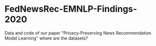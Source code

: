 # FedNewsRec-EMNLP-Findings-2020
Data and code of our paper "Privacy-Preserving News Recommendation Model Learning"
where are the datasets?
